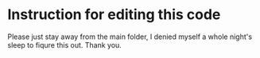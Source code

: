 # Instruction for editing this code
Please just stay away from the main folder, I denied myself a whole night's sleep to fiqure this out. Thank you.
